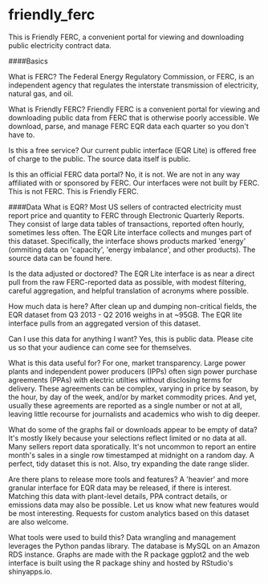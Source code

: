 # friendly_ferc

This is Friendly FERC, a convenient portal for viewing and downloading public electricity contract data.

####Basics

What is FERC?
The Federal Energy Regulatory Commission, or FERC, is an independent agency that regulates the interstate transmission of electricity, natural gas, and oil.

What is Friendly FERC?
Friendly FERC is a convenient portal for viewing and downloading public data from FERC that is otherwise poorly accessible. We download, parse, and manage FERC EQR data each quarter so you don't have to.

Is this a free service?
Our current public interface (EQR Lite) is offered free of charge to the public. The source data itself is public.

Is this an official FERC data portal?
No, it is not. We are not in any way affiliated with or sponsored by FERC. Our interfaces were not built by FERC. This is not FERC. This is Friendly FERC.

####Data
What is EQR?
Most US sellers of contracted electricity must report price and quantity to FERC through Electronic Quarterly Reports. They consist of large data tables of transactions, reported often hourly, sometimes less often. The EQR Lite interface collects and munges part of this dataset. Specifically, the interface shows products marked 'energy' (ommiting data on 'capacity', 'energy imbalance', and other products). The source data can be found here.

Is the data adjusted or doctored?
The EQR Lite interface is as near a direct pull from the raw FERC-reported data as possible, with modest filtering, careful aggregation, and helpful translation of acronyms where possible.

How much data is here?
After clean up and dumping non-critical fields, the EQR dataset from Q3 2013 - Q2 2016 weighs in at ~95GB. The EQR lite interface pulls from an aggregated version of this dataset.

Can I use this data for anything I want?
Yes, this is public data. Please cite us so that your audience can come see for themselves.

What is this data useful for?
For one, market transparency. Large power plants and independent power producers (IPPs) often sign power purchase agreements (PPAs) with electric utilties without disclosing terms for delivery. These agreements can be complex, varying in price by season, by the hour, by day of the week, and/or by market commodity prices. And yet, usually these agreements are reported as a single number or not at all, leaving little recourse for journalists and academics who wish to dig deeper.

What do some of the graphs fail or downloads appear to be empty of data?
It's mostly likely because your selections reflect limited or no data at all. Many sellers report data sporatically. It's not uncommon to report an entire month's sales in a single row timestamped at midnight on a random day. A perfect, tidy dataset this is not. Also, try expanding the date range slider.

Are there plans to release more tools and features?
A 'heavier' and more granular interface for EQR data may be released, if there is interest. Matching this data with plant-level details, PPA contract details, or emissions data may also be possible. Let us know what new features would be most interesting. Requests for custom analytics based on this dataset are also welcome.

What tools were used to build this?
Data wrangling and management leverages the Python pandas library. The database is MySQL on an Amazon RDS instance. Graphs are made with the R package ggplot2 and the web interface is built using the R package shiny and hosted by RStudio's shinyapps.io.
